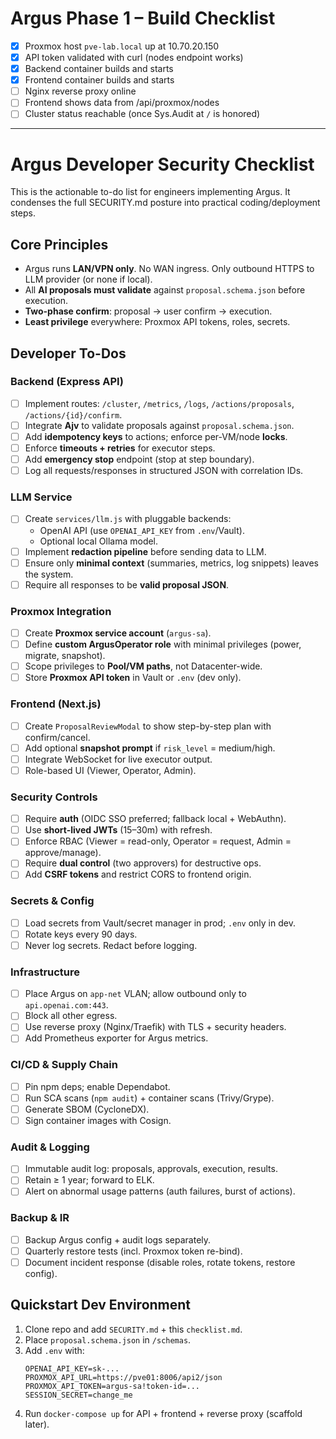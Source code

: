 # Argus Phase 1 – Build Checklist
- [x] Proxmox host `pve-lab.local` up at 10.70.20.150
- [x] API token validated with curl (nodes endpoint works)
- [x] Backend container builds and starts
- [x] Frontend container builds and starts
- [ ] Nginx reverse proxy online
- [ ] Frontend shows data from /api/proxmox/nodes
- [ ] Cluster status reachable (once Sys.Audit at `/` is honored)

---

# Argus Developer Security Checklist

This is the actionable to-do list for engineers implementing Argus. It condenses the full SECURITY.md posture into practical coding/deployment steps.

## Core Principles
- Argus runs **LAN/VPN only**. No WAN ingress. Only outbound HTTPS to LLM provider (or none if local).
- All **AI proposals must validate** against `proposal.schema.json` before execution.
- **Two-phase confirm**: proposal → user confirm → execution.
- **Least privilege** everywhere: Proxmox API tokens, roles, secrets.

## Developer To-Dos

### Backend (Express API)
- [ ] Implement routes: `/cluster`, `/metrics`, `/logs`, `/actions/proposals`, `/actions/{id}/confirm`.
- [ ] Integrate **Ajv** to validate proposals against `proposal.schema.json`.
- [ ] Add **idempotency keys** to actions; enforce per-VM/node **locks**.
- [ ] Enforce **timeouts + retries** for executor steps.
- [ ] Add **emergency stop** endpoint (stop at step boundary).
- [ ] Log all requests/responses in structured JSON with correlation IDs.

### LLM Service
- [ ] Create `services/llm.js` with pluggable backends:
  - OpenAI API (use `OPENAI_API_KEY` from `.env`/Vault).
  - Optional local Ollama model.
- [ ] Implement **redaction pipeline** before sending data to LLM.
- [ ] Ensure only **minimal context** (summaries, metrics, log snippets) leaves the system.
- [ ] Require all responses to be **valid proposal JSON**.

### Proxmox Integration
- [ ] Create **Proxmox service account** (`argus-sa`).
- [ ] Define **custom ArgusOperator role** with minimal privileges (power, migrate, snapshot).
- [ ] Scope privileges to **Pool/VM paths**, not Datacenter-wide.
- [ ] Store **Proxmox API token** in Vault or `.env` (dev only).

### Frontend (Next.js)
- [ ] Create `ProposalReviewModal` to show step-by-step plan with confirm/cancel.
- [ ] Add optional **snapshot prompt** if `risk_level` = medium/high.
- [ ] Integrate WebSocket for live executor output.
- [ ] Role-based UI (Viewer, Operator, Admin).

### Security Controls
- [ ] Require **auth** (OIDC SSO preferred; fallback local + WebAuthn).
- [ ] Use **short-lived JWTs** (15–30m) with refresh.
- [ ] Enforce RBAC (Viewer = read-only, Operator = request, Admin = approve/manage).
- [ ] Require **dual control** (two approvers) for destructive ops.
- [ ] Add **CSRF tokens** and restrict CORS to frontend origin.

### Secrets & Config
- [ ] Load secrets from Vault/secret manager in prod; `.env` only in dev.
- [ ] Rotate keys every 90 days.
- [ ] Never log secrets. Redact before logging.

### Infrastructure
- [ ] Place Argus on `app-net` VLAN; allow outbound only to `api.openai.com:443`.
- [ ] Block all other egress.
- [ ] Use reverse proxy (Nginx/Traefik) with TLS + security headers.
- [ ] Add Prometheus exporter for Argus metrics.

### CI/CD & Supply Chain
- [ ] Pin npm deps; enable Dependabot.
- [ ] Run SCA scans (`npm audit`) + container scans (Trivy/Grype).
- [ ] Generate SBOM (CycloneDX).
- [ ] Sign container images with Cosign.

### Audit & Logging
- [ ] Immutable audit log: proposals, approvals, execution, results.
- [ ] Retain ≥ 1 year; forward to ELK.
- [ ] Alert on abnormal usage patterns (auth failures, burst of actions).

### Backup & IR
- [ ] Backup Argus config + audit logs separately.
- [ ] Quarterly restore tests (incl. Proxmox token re-bind).
- [ ] Document incident response (disable roles, rotate tokens, restore config).

## Quickstart Dev Environment
1. Clone repo and add `SECURITY.md` + this `checklist.md`.
2. Place `proposal.schema.json` in `/schemas`.
3. Add `.env` with:
   ```
   OPENAI_API_KEY=sk-...
   PROXMOX_API_URL=https://pve01:8006/api2/json
   PROXMOX_API_TOKEN=argus-sa!token-id=...
   SESSION_SECRET=change_me
   ```
4. Run `docker-compose up` for API + frontend + reverse proxy (scaffold later).
